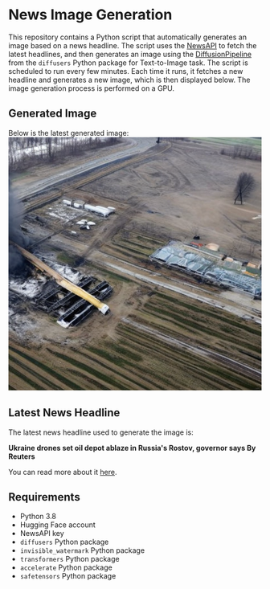 # News Image Generation
This repository contains a Python script that automatically generates an image based on a news headline. The script uses the [NewsAPI](https://newsapi.org/) to fetch the latest headlines, and then generates an image using the [DiffusionPipeline](https://github.com/huggingface/diffusers) from the `diffusers` Python package for Text-to-Image task.
The script is scheduled to run every few minutes. Each time it runs, it fetches a new headline and generates a new image, which is then displayed below. The image generation process is performed on a GPU.

## Generated Image
Below is the latest generated image:
![Generated Image](image.png)

## Latest News Headline
The latest news headline used to generate the image is:

**Ukraine drones set oil depot ablaze in Russia's Rostov, governor says By Reuters**

You can read more about it [here](https://news.google.com/rss/articles/CBMi2AFBVV95cUxOSGt5MHliZkd2YzlVWHdubFRsVktGSU9oVGVEV1Y3X25CLUxMdEZ5bHFwbThxdkRDRFNPYUM4TnZZNk0tc0dGUHFPSm8xSi0tZkJFTVNqWTF3RGFydDYwbDJhSnlsY01PTURidnRMSVJtTElsOVFNSzZWUWNNMzdfcU1xZnBtYmx1SWF1blJ3Q2dkNi1oRFd0Qkw3NGtvdF82ZmNqTTF4X0poNWZ2aTlTOWlQOGNteWh0dHRYS3V5Z0dZYjhxZ2xKQ1lsOWVsZDV0NVBrZDdjS2U?oc=5).

## Requirements
- Python 3.8
- Hugging Face account
- NewsAPI key
- `diffusers` Python package
- `invisible_watermark` Python package
- `transformers` Python package
- `accelerate` Python package
- `safetensors` Python package
